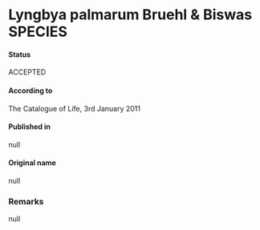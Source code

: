 Lyngbya palmarum Bruehl & Biswas SPECIES
=======

#### Status
ACCEPTED

#### According to
The Catalogue of Life, 3rd January 2011

#### Published in
null

#### Original name
null

### Remarks
null